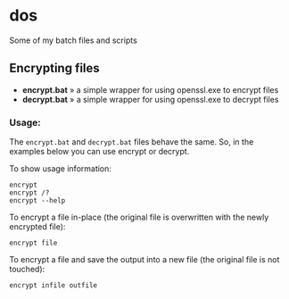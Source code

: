 dos
===

Some of my batch files and scripts

## Encrypting files

* __encrypt.bat__ » a simple wrapper for using openssl.exe to encrypt files
* __decrypt.bat__ » a simple wrapper for using openssl.exe to decrypt files

### Usage:

The `encrypt.bat` and `decrypt.bat` files behave the same. So, in the examples below you can use encrypt or decrypt.

To show usage information:

    encrypt
    encrypt /?
    encrypt --help

To encrypt a file in-place (the original file is overwritten with the newly encrypted file):

    encrypt file

To encrypt a file and save the output into a new file (the original file is not touched):

    encrypt infile outfile



